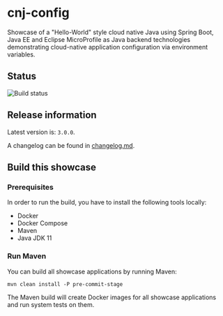 # cnj-config

Showcase of a "Hello-World" style cloud native Java using Spring Boot, Java EE and Eclipse MicroProfile as Java backend technologies demonstrating
cloud-native application configuration via environment variables.

## Status
![Build status](https://drone.at.automotive.msg.team/api/badges/cloudtrain/cnj-config/status.svg)

## Release information

Latest version is: `3.0.0`.

A changelog can be found in [changelog.md](changelog.md).

## Build this showcase 

### Prerequisites

In order to run the build, you have to install the following tools locally:
* Docker
* Docker Compose 
* Maven
* Java JDK 11

### Run Maven

You can build all showcase applications by running Maven:
```
mvn clean install -P pre-commit-stage
```

The Maven build will create Docker images for all showcase applications and run system tests on them.